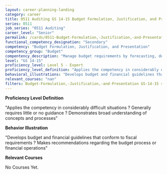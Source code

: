 ```yaml
---
layout: career-planning-landing
category: career
title: 0511 Auditing GS 14-15 Budget Formulation, Justification, and Presentation
series: 0511
job_series: "0511 Auditing"
career_level: "Senior"
permalink: /cards/0511-Budget-Formulation,-Justification,-and-Presentation-Level-5---Expert/
functional_competency_designation: "Secondary"
competency: "Budget Formulation, Justification, and Presentation"
competency_group: "Budget"
compentency_description: "Manage budget requirements by forecasting, developing and justifying budgets in compliance with statutory/regulatory guidance. "
level: "GS 14-15"
proficiency_level: Level 5 - Expert
proficiency_level_definition: "Applies the competency in considerably difficult situations ? Generally requires little or no guidance ? Demonstrates broad understanding of concepts and processes"
behavioral_illustrations: "Develops budget and financial guidelines that conform to fiscal requirements ? Makes recommendations regarding the budget process or financial operations"
relevant_courses: "nan"
filters: Budget-Formulation,-Justification,-and-Presentation GS-14-15 series-0511
---
```


<p><b>Proficiency Level Definition</b></p>
<p>"Applies the competency in considerably difficult situations ? Generally requires little or no guidance ? Demonstrates broad understanding of concepts and processes"</p>
<p><b>Behavior Illustration</b></p>
<p>"Develops budget and financial guidelines that conform to fiscal requirements ? Makes recommendations regarding the budget process or financial operations"</p>
<p><b>Relevant Courses</b></p>
<div class="cfo-courses-outer"><div class="cfo-courses-inner">No Courses Yet.</div></div>

